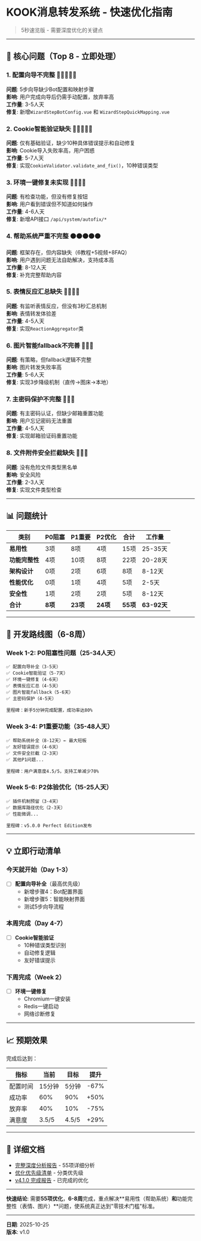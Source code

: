 # KOOK消息转发系统 - 快速优化指南

> 5秒速览版 - 需要深度优化的关键点

---

## 🎯 核心问题（Top 8 - 立即处理）

### 1. 配置向导不完整 🔴🔴🔴🔴🔴
**问题**: 5步向导缺少Bot配置和映射步骤  
**影响**: 用户完成向导后仍需手动配置，放弃率高  
**工作量**: 3-5人天  
**修复**: 新增`WizardStepBotConfig.vue` 和 `WizardStepQuickMapping.vue`

### 2. Cookie智能验证缺失 🔴🔴🔴🔴🔴
**问题**: 仅有基础验证，缺少10种具体错误提示和自动修复  
**影响**: Cookie导入失败率高，用户困惑  
**工作量**: 5-7人天  
**修复**: 实现`CookieValidator.validate_and_fix()`，10种错误类型

### 3. 环境一键修复未实现 🔴🔴🔴🔴
**问题**: 有检查功能，但没有修复按钮  
**影响**: 用户看到错误但不知道如何操作  
**工作量**: 4-6人天  
**修复**: 新增API接口 `/api/system/autofix/*`

### 4. 帮助系统严重不完整 🟠🟠🟠🟠🟠
**问题**: 框架存在，但内容缺失（6教程+5视频+8FAQ）  
**影响**: 用户遇到问题无法自助解决，支持成本高  
**工作量**: 8-12人天  
**修复**: 补充完整帮助内容

### 5. 表情反应汇总缺失 🔴🔴🔴🔴
**问题**: 有监听表情反应，但没有3秒汇总机制  
**影响**: 表情转发体验差  
**工作量**: 4-5人天  
**修复**: 实现`ReactionAggregator`类

### 6. 图片智能fallback不完善 🔴🔴🔴
**问题**: 有策略，但fallback逻辑不完整  
**影响**: 图片转发失败率高  
**工作量**: 5-6人天  
**修复**: 实现3步降级机制（直传→图床→本地）

### 7. 主密码保护不完整 🔴🔴🔴
**问题**: 有主密码认证，但缺少邮箱重置功能  
**影响**: 用户忘记密码无法重置  
**工作量**: 4-5人天  
**修复**: 实现邮箱验证码重置功能

### 8. 文件附件安全拦截缺失 🔴🔴🔴
**问题**: 没有危险文件类型黑名单  
**影响**: 安全风险  
**工作量**: 2-3人天  
**修复**: 实现文件类型检查

---

## 📊 问题统计

| 类别 | P0阻塞 | P1重要 | P2优化 | 合计 | 工作量 |
|------|--------|--------|--------|------|--------|
| **易用性** | 3项 | 8项 | 4项 | 15项 | 25-35天 |
| **功能完整性** | 4项 | 10项 | 8项 | 22项 | 20-28天 |
| **架构设计** | 0项 | 2项 | 6项 | 8项 | 8-12天 |
| **性能优化** | 0项 | 1项 | 4项 | 5项 | 2-5天 |
| **安全性** | 1项 | 2项 | 2项 | 5项 | 8-12天 |
| **合计** | **8项** | **23项** | **24项** | **55项** | **63-92天** |

---

## 🎯 开发路线图（6-8周）

### Week 1-2: P0阻塞性问题（25-34人天）
```
✅ 配置向导补全（3-5天）
✅ Cookie智能验证（5-7天）
✅ 环境一键修复（4-6天）
✅ 表情反应汇总（4-5天）
✅ 图片智能fallback（5-6天）
✅ 主密码保护（4-5天）

里程碑：新手5分钟完成配置，成功率达80%
```

### Week 3-4: P1重要功能（35-48人天）
```
✅ 帮助系统补全（8-12天）← 最大短板
✅ 友好错误提示（4-6天）
✅ 文件安全拦截（2-3天）
✅ 其他P1问题...

里程碑：用户满意度4.5/5，支持工单减少70%
```

### Week 5-6: P2体验优化（15-25人天）
```
✅ 插件机制预留（3-4天）
✅ 数据库路径优化（2-3天）
✅ 性能微调...

里程碑：v5.0.0 Perfect Edition发布
```

---

## 💡 立即行动清单

### 今天就开始（Day 1-3）
- [ ] **配置向导补全**（最高优先级）
  - 新增步骤4：Bot配置界面
  - 新增步骤5：智能映射界面
  - 测试5步向导流程

### 本周完成（Day 4-7）
- [ ] **Cookie智能验证**
  - 10种错误类型识别
  - 自动修复逻辑
  - 友好错误提示

### 下周完成（Week 2）
- [ ] **环境一键修复**
  - Chromium一键安装
  - Redis一键启动
  - 网络诊断修复

---

## 📈 预期效果

完成后达到：

| 指标 | 当前 | 目标 | 提升 |
|------|------|------|------|
| 配置时间 | 15分钟 | 5分钟 | -67% |
| 成功率 | 60% | 90% | +50% |
| 放弃率 | 40% | 10% | -75% |
| 满意度 | 3.5/5 | 4.5/5 | +29% |

---

## 📖 详细文档

- [完整深度分析报告](/KOOK_FORWARDER_DEEP_ANALYSIS_2025.md) - 55项详细分析
- [优化优先级清单](/OPTIMIZATION_PRIORITIES_2025.md) - 分类优先级
- [v4.1.0 完成报告](/P0_OPTIMIZATION_COMPLETE_REPORT.md) - 已完成的优化

---

**快速结论**: 需要**55项优化**，**6-8周**完成，重点解决**易用性（帮助系统）**和**功能完整性（表情、图片）**问题，使系统真正达到"零技术门槛"标准。

---

**日期**: 2025-10-25  
**版本**: v1.0

